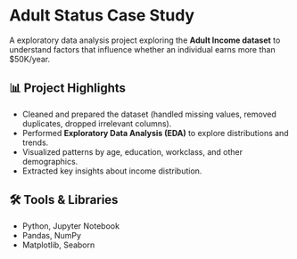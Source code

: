 # Adult Status Case Study

A exploratory data analysis project exploring the **Adult Income dataset** to understand factors that influence whether an individual earns more than $50K/year.

## 📊 Project Highlights
- Cleaned and prepared the dataset (handled missing values, removed duplicates, dropped irrelevant columns).
- Performed **Exploratory Data Analysis (EDA)** to explore distributions and trends.
- Visualized patterns by age, education, workclass, and other demographics.
- Extracted key insights about income distribution.

## 🛠 Tools & Libraries
- Python, Jupyter Notebook
- Pandas, NumPy
- Matplotlib, Seaborn

